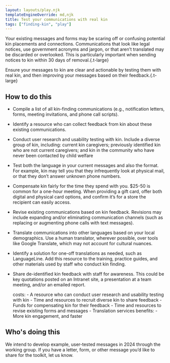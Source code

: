 ```yaml
---
layout: layouts/play.njk
templateEngineOverride: md,njk
title: Test your communications with real kin
tags: ["finding-kin", "play"]
---
```


Your existing messages and forms may be scaring off or confusing potential kin placements and connections. Communications that look like legal notices, use government acronyms and jargon, or that aren’t translated may be discarded or overlooked. This is particularly important when sending notices to kin within 30 days of removal.{.t-large}

Ensure your messages to kin are clear and actionable by testing them with real kin, and then improving your messages based on their feedback.{.t-large}

## How to do this

* Compile a list of all kin-finding communications (e.g., notification letters, forms, meeting invitations, and phone call scripts).

* Identify a resource who can collect feedback from kin about these existing communications.

* Conduct user research and usability testing with kin. Include a diverse group of kin, including: current kin caregivers; previously identified kin who are not current caregivers; and kin in the community who have never been contacted by child welfare

* Test both the language in your current messages and also the format. For example, kin may tell you that they infrequently look at physical mail, or that they don’t answer unknown phone numbers.

* Compensate kin fairly for the time they spend with you. $25-50 is common for a one-hour meeting. When providing a gift card, offer both digital and physical card options, and confirm it’s for a store the recipient can easily access.

* Revise existing communications based on kin feedback. Revisions may include expanding and/or eliminating communication channels (such as replacing or augmenting phone calls with text messages).

* Translate communications into other languages based on your local demographics. Use a human translator, wherever possible, over tools like Google Translate, which may not account for cultural nuances.

* Identify a solution for one-off translations as needed, such as LanguageLine. Add this resource to the training, practice guides, and other materials used by staff who conduct kin finding.

* Share de-identified kin feedback with staff for awareness. This could be key quotations posted on an Intranet site, a presentation at a team meeting, and/or an emailed report.

    costs:
      - A resource who can conduct user research and usability testing with kin
      - Time and resources to recruit diverse kin to share feedback
      - Funds for compensating kin for their feedback
      - Time and resources to revise existing forms and messages
      - Translation services
    benefits:
      - More kin engagement, and faster

## Who's doing this

We intend to develop example, user-tested messages in 2024 through the working group. If you have a letter, form, or other message you’d like to share for the toolkit, let us know.